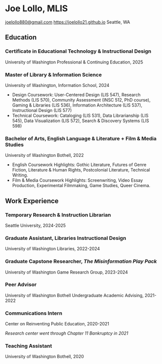 # Joe Lollo, MLIS
joelollo880@gmail.com
https://joelollo21.github.io
Seattle, WA

## Education
### Certificate in Educational Technology & Instructional Design
University of Washington Professional & Continuing Education, 2025

### Master of Library & Information Science
University of Washington, Information School, 2024
- Design Coursework: User-Centered Design (LIS 547), Research Methods (LIS 570), Community Assessment (INSC 512, PhD course), Gaming & Libraries (LIS 536), Information Architecture (LIS 537), Instructional Design (LIS 577)
- Technical Coursework: Cataloging (LIS 531), Data Librarianship (LIS 545), Data Visualization (LIS 572), Search & Discovery Systems (LIS 598)

### Bachelor of Arts, English Language & Literature + Film & Media Studies
University of Washington Bothell, 2022
- English Coursework Highlights: Gothic Literature, Futures of Genre Fiction, Literature & Human Rights, Postcolonial Literature, Technical Writing.
- Film & Media Coursework Highlights: Screenwriting, Video Essay Production, Experimental Filmmaking, Game Studies, Queer Cinema.

## Work Experience
### Temporary Research & Instruction Librarian
Seattle University, 2024-2025

### Graduate Assistant, Libraries Instructional Design
University of Washington Libraries, 2022-2024

### Graduate Capstone Researcher, *The Misinformation Play Pack*
University of Washington Game Research Group, 2023-2024

### Peer Advisor 
University of Washington Bothell Undergraduate Academic Advising, 2021-2022

### Communications Intern
Center on Reinventing Public Education, 2020-2021

*Research center went through Chapter 11 Bankruptcy in 2021*

### Teaching Assistant
University of Washington Bothell, 2020
